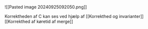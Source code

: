 ![[Pasted image 20240925092050.png]]

Korrektheden af C kan ses ved hjælp af [[Korrekthed og invarianter]]
[[Korrekthed af køretid af merge]]
